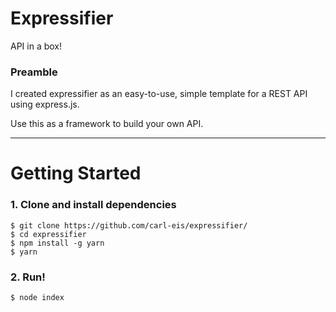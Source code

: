# Expressifier

API in a box!

### Preamble

I created expressifier as an easy-to-use, simple template for a REST API using express.js.

Use this as a framework to build your own API.

-----

# Getting Started

### 1. Clone and install dependencies

    $ git clone https://github.com/carl-eis/expressifier/
    $ cd expressifier
    $ npm install -g yarn
    $ yarn
    
### 2. Run!

    $ node index

